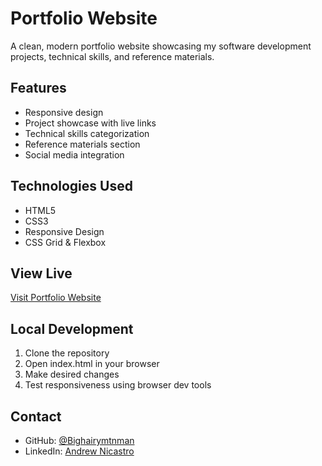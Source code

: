 # Portfolio Website

A clean, modern portfolio website showcasing my software development projects, technical skills, and reference materials.

## Features
- Responsive design
- Project showcase with live links
- Technical skills categorization
- Reference materials section
- Social media integration

## Technologies Used
- HTML5
- CSS3
- Responsive Design
- CSS Grid & Flexbox

## View Live
[Visit Portfolio Website](https://bighairymtnman.github.io/Portfolio-Website)


## Local Development
1. Clone the repository
2. Open index.html in your browser
3. Make desired changes
4. Test responsiveness using browser dev tools

## Contact
- GitHub: [@Bighairymtnman](https://github.com/Bighairymtnman)
- LinkedIn: [Andrew Nicastro](https://www.linkedin.com/in/andrew-nicastro-a80938186/)

